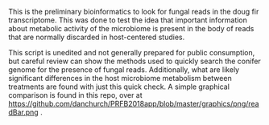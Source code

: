 This is the preliminary bioinformatics to look for fungal reads in the doug fir transcriptome. This was done to test the idea that important information about metabolic activity of the microbiome is present in the body of reads that are normally discarded in host-centered studies. 

This script is unedited and not generally prepared for public consumption, but careful review can show the methods used to quickly search the conifer genome for the presence of fungal reads. Additionally, what are likely significant differences in the host microbiome metabolism between treatments are found with just this quick check. A simple graphical comparison is found in this repo, over at https://github.com/danchurch/PRFB2018app/blob/master/graphics/png/readBar.png .
